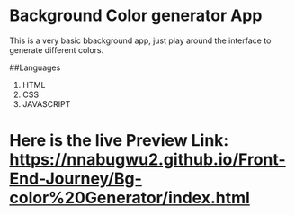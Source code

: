 # Background Color generator App
This is a very basic bbackground app, just play around the interface to generate different colors.


##Languages
1. HTML
2. CSS
3. JAVASCRIPT

# Here is the live Preview Link: https://nnabugwu2.github.io/Front-End-Journey/Bg-color%20Generator/index.html
